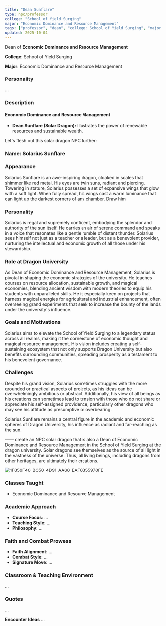 ```yaml
---
title: "Dean Sunflare"
type: npc/professor
college: "School of Yield Surging"
major: "Economic Dominance and Resource Management"
tags: ["professor", "dean", "college: School of Yield Surging", "major: Economic Dominance and Resource Management"]
updated: 2025-10-04
---
```


Dean of **Economic Dominance and Resource Management**

**College**: School of Yield Surging

**Major**: Economic Dominance and Resource Management

### Personality
...

### Description
#### Economic Dominance and Resource Management

- **Dean Sunflare (Solar Dragon):** Illustrates the power of renewable resources and sustainable wealth.

Let's flesh out this solar dragon NPC further:

### Name: Solarius Sunflare

### Appearance
Solarius Sunflare is an awe-inspiring dragon, cloaked in scales that shimmer like red metal. His eyes are twin suns, radiant and piercing. Towering in stature, Solarius possesses a set of expansive wings that glow with a soft light. When fully spread, his wings cast a warm luminance that can light up the darkest corners of any chamber. Draw him

### Personality
Solarius is regal and supremely confident, embodying the splendor and authority of the sun itself. He carries an air of serene command and speaks in a voice that resonates like a gentle rumble of distant thunder. Solarius sees himself not just as a teacher or a leader, but as a benevolent provider, nurturing the intellectual and economic growth of all those under his stewardship.

### Role at Dragon University
As Dean of Economic Dominance and Resource Management, Solarius is pivotal in shaping the economic strategies of the university. He teaches courses on resource allocation, sustainable growth, and magical economies, blending ancient wisdom with modern theories to equip his students with unparalleled skills. He is especially keen on projects that harness magical energies for agricultural and industrial enhancement, often overseeing grand experiments that seek to increase the bounty of the lands under the university's influence.

### Goals and Motivations
Solarius aims to elevate the School of Yield Surging to a legendary status across all realms, making it the cornerstone of economic thought and magical resource management. His vision includes creating a self-sustaining ecosystem that not only supports Dragon University but also benefits surrounding communities, spreading prosperity as a testament to his benevolent governance.

### Challenges
Despite his grand vision, Solarius sometimes struggles with the more grounded or practical aspects of projects, as his ideas can be overwhelmingly ambitious or abstract. Additionally, his view of all beings as his creations can sometimes lead to tension with those who do not share or appreciate his self-assigned providence, particularly other dragons who may see his attitude as presumptive or overbearing.

Solarius Sunflare remains a central figure in the academic and economic spheres of Dragon University, his influence as radiant and far-reaching as the sun.

——
create an NPC solar dragon that is also a Dean of Economic Dominance and Resource Management in the School of Yield Surging  at the dragon university. Solar dragons see themselves as the source of all light in the vastness of the universe. Thus, all living beings, including dragons from other heritages, are ultimately their creations.

![1F859F46-BC50-4D91-AA68-EAF8B55970FE](images/1F859F46-BC50-4D91-AA68-EAF8B55970FE.webp)

### Classes Taught
- Economic Dominance and Resource Management

### Academic Approach
- **Course Focus**: ...
- **Teaching Style**: ...
- **Philosophy**: ...

### Faith and Combat Prowess
- **Faith Alignment**: ...
- **Combat Style**: ...
- **Signature Move**: ...

### Classroom & Teaching Environment
...

### Quotes
...

**Encounter Ideas**
...
